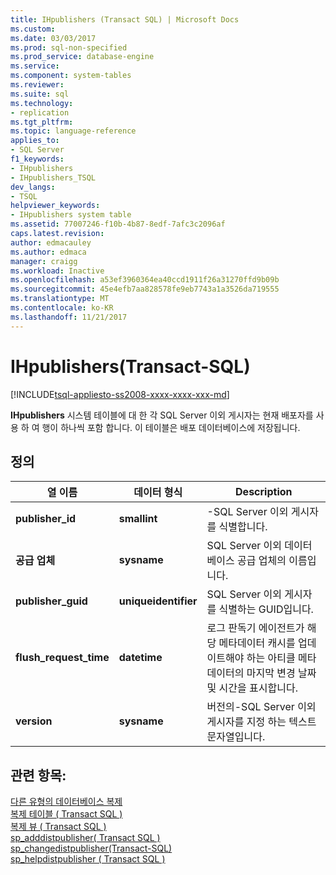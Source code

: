 ```yaml
---
title: IHpublishers (Transact SQL) | Microsoft Docs
ms.custom: 
ms.date: 03/03/2017
ms.prod: sql-non-specified
ms.prod_service: database-engine
ms.service: 
ms.component: system-tables
ms.reviewer: 
ms.suite: sql
ms.technology:
- replication
ms.tgt_pltfrm: 
ms.topic: language-reference
applies_to:
- SQL Server
f1_keywords:
- IHpublishers
- IHpublishers_TSQL
dev_langs:
- TSQL
helpviewer_keywords:
- IHpublishers system table
ms.assetid: 77007246-f10b-4b87-8edf-7afc3c2096af
caps.latest.revision: 
author: edmacauley
ms.author: edmaca
manager: craigg
ms.workload: Inactive
ms.openlocfilehash: a53ef3960364ea40ccd1911f26a31270ffd9b09b
ms.sourcegitcommit: 45e4efb7aa828578fe9eb7743a1a3526da719555
ms.translationtype: MT
ms.contentlocale: ko-KR
ms.lasthandoff: 11/21/2017
---
```

# <a name="ihpublishers-transact-sql"></a>IHpublishers(Transact-SQL)
[!INCLUDE[tsql-appliesto-ss2008-xxxx-xxxx-xxx-md](../../includes/tsql-appliesto-ss2008-xxxx-xxxx-xxx-md.md)]

  **IHpublishers** 시스템 테이블에 대 한 각 SQL Server 이외 게시자는 현재 배포자를 사용 하 여 행이 하나씩 포함 합니다. 이 테이블은 배포 데이터베이스에 저장됩니다.  
  
## <a name="definition"></a>정의  
  
|열 이름|데이터 형식|Description|  
|-----------------|---------------|-----------------|  
|**publisher_id**|**smallint**|-SQL Server 이외 게시자를 식별합니다.|  
|**공급 업체**|**sysname**|SQL Server 이외 데이터베이스 공급 업체의 이름입니다.|  
|**publisher_guid**|**uniqueidentifier**|SQL Server 이외 게시자를 식별하는 GUID입니다.|  
|**flush_request_time**|**datetime**|로그 판독기 에이전트가 해당 메타데이터 캐시를 업데이트해야 하는 아티클 메타데이터의 마지막 변경 날짜 및 시간을 표시합니다.|  
|**version**|**sysname**|버전의-SQL Server 이외 게시자를 지정 하는 텍스트 문자열입니다.|  
  
## <a name="see-also"></a>관련 항목:  
 [다른 유형의 데이터베이스 복제](../../relational-databases/replication/non-sql/heterogeneous-database-replication.md)   
 [복제 테이블 &#40; Transact SQL &#41;](../../relational-databases/system-tables/replication-tables-transact-sql.md)   
 [복제 뷰 &#40; Transact SQL &#41;](../../relational-databases/system-views/replication-views-transact-sql.md)   
 [sp_adddistpublisher&#40; Transact SQL &#41;](../../relational-databases/system-stored-procedures/sp-adddistpublisher-transact-sql.md)   
 [sp_changedistpublisher&#40;Transact-SQL&#41;](../../relational-databases/system-stored-procedures/sp-changedistpublisher-transact-sql.md)   
 [sp_helpdistpublisher &#40; Transact SQL &#41;](../../relational-databases/system-stored-procedures/sp-helpdistpublisher-transact-sql.md)  
  
  
